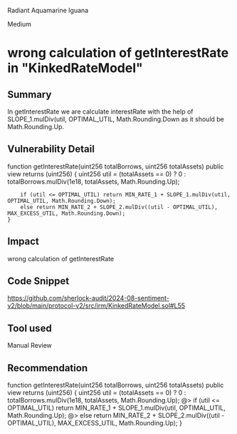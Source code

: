 Radiant Aquamarine Iguana

Medium

# wrong calculation of getInterestRate in "KinkedRateModel"

## Summary
In getInterestRate we are  calculate interestRate with the help of   SLOPE_1.mulDiv(util, OPTIMAL_UTIL, Math.Rounding.Down   as it should be Math.Rounding.Up.
## Vulnerability Detail
  function getInterestRate(uint256 totalBorrows, uint256 totalAssets) public view returns (uint256) {
        uint256 util = (totalAssets == 0) ? 0 : totalBorrows.mulDiv(1e18, totalAssets, Math.Rounding.Up);

        if (util <= OPTIMAL_UTIL) return MIN_RATE_1 + SLOPE_1.mulDiv(util, OPTIMAL_UTIL, Math.Rounding.Down);
        else return MIN_RATE_2 + SLOPE_2.mulDiv((util - OPTIMAL_UTIL), MAX_EXCESS_UTIL, Math.Rounding.Down);
    }

## Impact
wrong calculation of getInterestRate 
## Code Snippet
https://github.com/sherlock-audit/2024-08-sentiment-v2/blob/main/protocol-v2/src/irm/KinkedRateModel.sol#L55

## Tool used

Manual Review

## Recommendation
  function getInterestRate(uint256 totalBorrows, uint256 totalAssets) public view returns (uint256) {
        uint256 util = (totalAssets == 0) ? 0 : totalBorrows.mulDiv(1e18, totalAssets, Math.Rounding.Up);
 @>  if (util <= OPTIMAL_UTIL) return MIN_RATE_1 + SLOPE_1.mulDiv(util, OPTIMAL_UTIL, Math.Rounding.Up);
 @>       else return MIN_RATE_2 + SLOPE_2.mulDiv((util - OPTIMAL_UTIL), MAX_EXCESS_UTIL, Math.Rounding.Up);
    }
